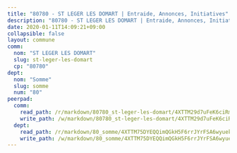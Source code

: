 ```yaml
---
title: "80780 - ST LEGER LES DOMART | Entraide, Annonces, Initiatives"
description: "80780 - ST LEGER LES DOMART | Entraide, Annonces, Initiatives"
date: 2020-01-11T14:09:21+09:00
collapsible: false
layout: commune
comm:
  nom: "ST LEGER LES DOMART"
  slug: st-leger-les-domart
  cp: "80780"
dept:
  nom: "Somme"
  slug: somme
  num: "80"
peerpad:
  comm:
    read_path: /r/markdown/80780_st-leger-les-domart/4XTTM29d7uFeK6ciRmmChw1fEgK3P6MR1K5FiwKu4WJSpHyrj
    write_path: /w/markdown/80780_st-leger-les-domart/4XTTM29d7uFeK6ciRmmChw1fEgK3P6MR1K5FiwKu4WJSpHyrj-K3TgUw3smXksQDSMz6jEVf7AYLrxz1Y9BzYVfDre9Hx9FHfzghu7eEJfKBqaDYDid27KJ9W2KZbQ9BjFvDWncMx1WxJvF6MVUGtxi8PyvwSz44x1itht4kupZYmHLUj3bZovX8FD
  dept:
    read_path: /r/markdown/80_somme/4XTTM75DYEQQimQGkH5F6rrJYrFSA6wyuekdgioEx7v45YjSw
    write_path: /w/markdown/80_somme/4XTTM75DYEQQimQGkH5F6rrJYrFSA6wyuekdgioEx7v45YjSw-K3TgTuB1DbUNHuFo9Fhh6JTUriPx8E5izGkmw9RSNTjUtMFPoZhqqp87szE8th3EytWSHGdhUuQUPjam8aJZh1SdH8pL3ibgUbMdNhU17kjAmSa49LMB2GjXvVwDVurE8mgce3XM
---
```


